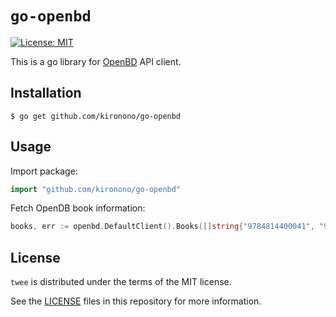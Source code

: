 # `go-openbd`

[![License: MIT](https://img.shields.io/badge/License-MIT-blue.svg)](https://opensource.org/licenses/MIT)

This is a go library for [OpenBD](https://openbd.jp/) API client.

## Installation
```
$ go get github.com/kironono/go-openbd
```

## Usage

Import package:

```go
import "github.com/kironono/go-openbd"
```

Fetch OpenDB book information:

```go
books, err := openbd.DefaultClient().Books([]string{"9784814400041", "9784873115658"})
```

## License

`twee` is distributed under the terms of the MIT license.

See the [LICENSE](LICENSE) files in this repository for more information.
